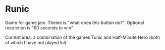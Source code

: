 # Runic

Game for game jam. Theme is "what does this button do?". Optional restriction is "60 seconds to win"

Current idea: a combination of the games Tunic and Half-Minute Hero (both of which I have not played lol)
